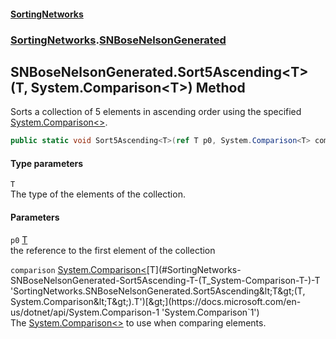 #### [SortingNetworks](./index.md 'index')
### [SortingNetworks](./SortingNetworks.md 'SortingNetworks').[SNBoseNelsonGenerated](./SortingNetworks-SNBoseNelsonGenerated.md 'SortingNetworks.SNBoseNelsonGenerated')
## SNBoseNelsonGenerated.Sort5Ascending&lt;T&gt;(T, System.Comparison&lt;T&gt;) Method
Sorts a collection of 5 elements in ascending order using the specified [System.Comparison&lt;&gt;](https://docs.microsoft.com/en-us/dotnet/api/System.Comparison-1 'System.Comparison`1').  
```csharp
public static void Sort5Ascending<T>(ref T p0, System.Comparison<T> comparison);
```
#### Type parameters
<a name='SortingNetworks-SNBoseNelsonGenerated-Sort5Ascending-T-(T_System-Comparison-T-)-T'></a>
`T`  
The type of the elements of the collection.  
  
#### Parameters
<a name='SortingNetworks-SNBoseNelsonGenerated-Sort5Ascending-T-(T_System-Comparison-T-)-p0'></a>
`p0` [T](#SortingNetworks-SNBoseNelsonGenerated-Sort5Ascending-T-(T_System-Comparison-T-)-T 'SortingNetworks.SNBoseNelsonGenerated.Sort5Ascending&lt;T&gt;(T, System.Comparison&lt;T&gt;).T')  
the reference to the first element of the collection  
  
<a name='SortingNetworks-SNBoseNelsonGenerated-Sort5Ascending-T-(T_System-Comparison-T-)-comparison'></a>
`comparison` [System.Comparison&lt;](https://docs.microsoft.com/en-us/dotnet/api/System.Comparison-1 'System.Comparison`1')[T](#SortingNetworks-SNBoseNelsonGenerated-Sort5Ascending-T-(T_System-Comparison-T-)-T 'SortingNetworks.SNBoseNelsonGenerated.Sort5Ascending&lt;T&gt;(T, System.Comparison&lt;T&gt;).T')[&gt;](https://docs.microsoft.com/en-us/dotnet/api/System.Comparison-1 'System.Comparison`1')  
The [System.Comparison&lt;&gt;](https://docs.microsoft.com/en-us/dotnet/api/System.Comparison-1 'System.Comparison`1') to use when comparing elements.  
  
